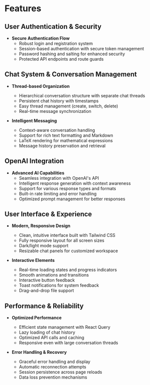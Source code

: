 # Features

## User Authentication & Security
- **Secure Authentication Flow**
  - Robust login and registration system
  - Session-based authentication with secure token management
  - Password hashing and salting for enhanced security
  - Protected API endpoints and route guards

## Chat System & Conversation Management
- **Thread-based Organization**
  - Hierarchical conversation structure with separate chat threads
  - Persistent chat history with timestamps
  - Easy thread management (create, switch, delete)
  - Real-time message synchronization

- **Intelligent Messaging**
  - Context-aware conversation handling
  - Support for rich text formatting and Markdown
  - LaTeX rendering for mathematical expressions
  - Message history preservation and retrieval

## OpenAI Integration
- **Advanced AI Capabilities**
  - Seamless integration with OpenAI's API
  - Intelligent response generation with context awareness
  - Support for various response types and formats
  - Built-in rate limiting and error handling
  - Optimized prompt management for better responses

## User Interface & Experience
- **Modern, Responsive Design**
  - Clean, intuitive interface built with Tailwind CSS
  - Fully responsive layout for all screen sizes
  - Dark/light mode support
  - Resizable chat panels for customized workspace

- **Interactive Elements**
  - Real-time loading states and progress indicators
  - Smooth animations and transitions
  - Interactive button feedback
  - Toast notifications for system feedback
  - Drag-and-drop file support

## Performance & Reliability
- **Optimized Performance**
  - Efficient state management with React Query
  - Lazy loading of chat history
  - Optimized API calls and caching
  - Responsive even with large conversation threads

- **Error Handling & Recovery**
  - Graceful error handling and display
  - Automatic reconnection attempts
  - Session persistence across page reloads
  - Data loss prevention mechanisms
